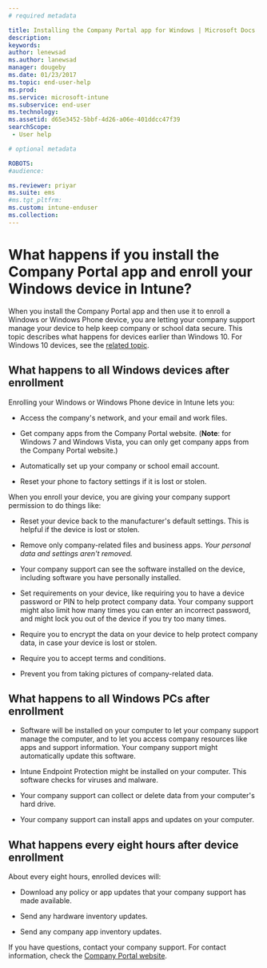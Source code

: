 ```yaml
---
# required metadata

title: Installing the Company Portal app for Windows | Microsoft Docs
description:
keywords:
author: lenewsad
ms.author: lanewsad
manager: dougeby
ms.date: 01/23/2017
ms.topic: end-user-help
ms.prod:
ms.service: microsoft-intune
ms.subservice: end-user
ms.technology:
ms.assetid: d65e3452-5bbf-4d26-a06e-401ddcc47f39
searchScope:
 - User help

# optional metadata

ROBOTS:  
#audience:

ms.reviewer: priyar
ms.suite: ems
#ms.tgt_pltfrm:
ms.custom: intune-enduser
ms.collection: 
---
```



# What happens if you install the Company Portal app and enroll your Windows device in Intune?

When you install the Company Portal app and then use it to enroll a Windows or Windows Phone device, you are letting your company support manage your device to help keep company or school data secure. This topic describes what happens for devices earlier than Windows 10. For Windows 10 devices, see the [related topic](about-cp-app-for-windows-10.md).  

## What happens to all Windows devices after enrollment
Enrolling your Windows or Windows Phone device in Intune lets you:

- Access the company's network, and your email and work files.

- Get company apps from the Company Portal website. (__Note__: for Windows 7 and Windows Vista, you can only get company apps from the Company Portal website.)

- Automatically set up your company or school email account.

- Reset your phone to factory settings if it is lost or stolen.

When you enroll your device, you are giving your company support permission to do things like:

- Reset your device back to the manufacturer's default settings. This is helpful if the device is lost or stolen.

- Remove only company-related files and business apps. *Your personal data and settings aren't removed.*

- Your company support can see the software installed on the device, including software you have personally installed.

- Set requirements on your device, like requiring you to have a device password or PIN to help protect company data. Your company support might also limit how many times you can enter an incorrect password, and might lock you out of the device if you try too many times.

- Require you to encrypt the data on your device to help protect company data, in case your device is lost or stolen.

- Require you to accept terms and conditions.

- Prevent you from taking pictures of company-related data.

## What happens to all Windows PCs after enrollment

- Software will be installed on your computer to let your company support manage the computer, and to let you access company resources like apps and support information. Your company support might automatically update this software.

- Intune Endpoint Protection might be installed on your computer. This software checks for viruses and malware.

- Your company support can collect or delete data from your computer's hard drive.

- Your company support can install apps and updates on your computer.

## What happens every eight hours after device enrollment

About every eight hours, enrolled devices will:

- Download any policy or app updates that your company support has made available.

- Send any hardware inventory updates.

- Send any company app inventory updates.

If you have questions, contact your company support. For contact information, check the [Company Portal website](https://go.microsoft.com/fwlink/?linkid=2010980).
